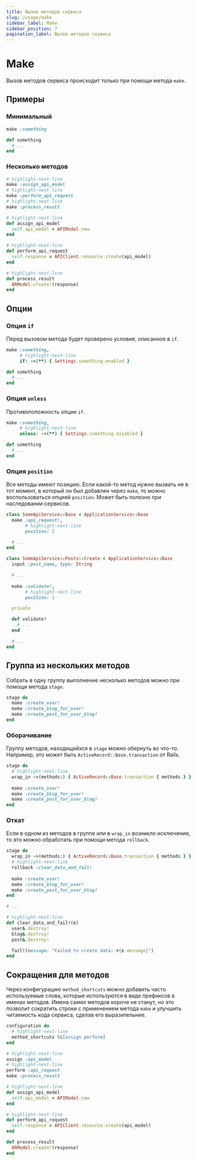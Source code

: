 ```yaml
---
title: Вызов методов сервиса
slug: /usage/make
sidebar_label: Make
sidebar_position: 7
pagination_label: Вызов методов сервиса
---
```


# Make

Вызов методов сервиса происходит только при помощи метода `make`.

## Примеры

### Минимальный

```ruby
make :something

def something
  # ...
end
```

### Несколько методов

```ruby
# highlight-next-line
make :assign_api_model
# highlight-next-line
make :perform_api_request
# highlight-next-line
make :process_result

# highlight-next-line
def assign_api_model
  self.api_model = APIModel.new
end

# highlight-next-line
def perform_api_request
  self.response = APIClient.resource.create(api_model)
end

# highlight-next-line
def process_result
  ARModel.create!(response)
end
```

## Опции

### Опция `if`

Перед вызовом метода будет проверено условие, описанное в `if`.

```ruby
make :something,
     # highlight-next-line
     if: ->(**) { Settings.something.enabled }

def something
  # ...
end
```

### Опция `unless`

Противоположность опции `if`.

```ruby
make :something,
     # highlight-next-line
     unless: ->(**) { Settings.something.disabled }

def something
  # ...
end
```

### Опция `position`

Все методы имеют позицию.
Если какой-то метод нужно вызвать не в тот момент, в который он был добавлен через `make`, то можно воспользоваться опцией `position`.
Может быть полезно при наследовании сервисов.

```ruby
class SomeApiService::Base < ApplicationService::Base
  make :api_request!,
       # highlight-next-line
       position: 2

  # ...
end

class SomeApiService::Posts::Create < ApplicationService::Base
  input :post_name, type: String

  # ...
  
  make :validate!,
       # highlight-next-line
       position: 1

  private

  def validate!
    # ...
  end

  # ...
end
```

## Группа из нескольких методов

Собрать в одну группу выполнение несколько методов можно при помощи метода `stage`.

```ruby
stage do
  make :create_user!
  make :create_blog_for_user!
  make :create_post_for_user_blog!
end
```

### Оборачивание

Группу методов, находящийхся в `stage` можно обернуть во что-то.
Например, это может быть `ActiveRecord::Base.transaction` от Rails.

```ruby
stage do
  # highlight-next-line
  wrap_in ->(methods:) { ActiveRecord::Base.transaction { methods } }
  
  make :create_user!
  make :create_blog_for_user!
  make :create_post_for_user_blog!
end
```

### Откат

Если в одном из методов в группе или в `wrap_in` возникло исключение, то это можно обработать при помощи метода `rollback`.

```ruby
stage do
  wrap_in ->(methods:) { ActiveRecord::Base.transaction { methods } }
  # highlight-next-line
  rollback :clear_data_and_fail!
  
  make :create_user!
  make :create_blog_for_user!
  make :create_post_for_user_blog!
end

# ...

# highlight-next-line
def clear_data_and_fail!(e)
  user&.destroy!
  blog&.destroy!
  post&.destroy!

  fail!(message: "Failed to create data: #{e.message}")
end
```

## Сокращения для методов

Через конфигурацию `method_shortcuts` можно добавить часто используемые слова, которые используются в виде префиксов в именах методов.
Имена самих методов короче не станут, но это позволит сократить строки с применением метода `make` и улучшить читаемость кода сервиса, сделав его выразительнее.

```ruby
configuration do
  # highlight-next-line
  method_shortcuts %i[assign perform]
end

# highlight-next-line
assign :api_model
# highlight-next-line
perform :api_request
make :process_result

# highlight-next-line
def assign_api_model
  self.api_model = APIModel.new
end

# highlight-next-line
def perform_api_request
  self.response = APIClient.resource.create(api_model)
end

def process_result
  ARModel.create!(response)
end
```
